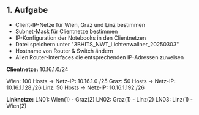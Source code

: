 ## 1. Aufgabe
* Client-IP-Netze für Wien, Graz und Linz bestimmen
* Subnet-Mask für Clientnetze bestimmen
* IP-Konfiguration der Notebooks in den Clientnetzen
* Datei speichern unter "3BHITS_NWT_Lichtenwallner_20250303"
* Hostname von Router & Switch ändern
* Allen Router-Interfaces die entsprechenden IP-Adressen zuweisen

**Clientnetze:** 10.16.1.0/24

Wien: 100 Hosts -> Netz-IP: 10.16.1.0 /25
Graz: 50 Hosts -> Netz-IP: 10.16.1.128 /26
Linz: 50 Hosts -> Netz-IP: 10.16.1.192 /26




**Linknetze:**
LN01: Wien(1) - Graz(2)
LN02: Graz(1) - Linz(2)
LN03: Linz(1) - Wien(2)